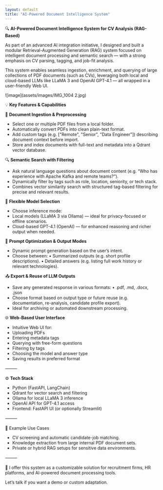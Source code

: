 ```yaml
---
layout: default
title: "AI-Powered Document Intelligence System"
---
```


🔍 **AI-Powered Document Intelligence System for CV Analysis (RAG-Based)**

As part of an advanced AI integration initiative, I designed and built a modular Retrieval-Augmented Generation (RAG) system focused on intelligent document processing and semantic search — with a strong emphasis on CV parsing, tagging, and job-fit analysis.

This system enables seamless ingestion, enrichment, and querying of large collections of PDF documents (such as CVs), leveraging both local and cloud-based LLMs like LLaMA 3 and OpenAI GPT-4.1 — all wrapped in a user-friendly Web UI.

![image](assets/images/IMG_1004 2.jpg)

💡 **Key Features & Capabilities**

📂 **Document Ingestion & Preprocessing**
- Select one or multiple PDF files from a local folder.
- Automatically convert PDFs into clean plain-text format.
- Add custom tags (e.g. ["Remote", "Senior", "Data Engineer"]) describing document context before import.
- Store and index documents with full-text and metadata into a Qdrant vector database.

🔍 **Semantic Search with Filtering**
- Ask natural language questions about document content (e.g. “Who has experience with Apache Kafka and remote teams?”).
- Dynamically filter by tags such as role, location, seniority, or tech stack.
- Combines vector similarity search with structured tag-based filtering for precise and relevant results.

🤖 **Flexible Model Selection**
- Choose inference mode:
- Local models (LLaMA 3 via Ollama) — ideal for privacy-focused or offline scenarios.
- Cloud-based GPT-4.1 (OpenAI) — for enhanced reasoning and richer output when needed.

🧠 **Prompt Optimization & Output Modes**
- Dynamic prompt generation based on the user’s intent.
- Choose between:
	•	Summarized outputs (e.g. short profile descriptions).
	•	Detailed answers (e.g. listing full work history or relevant technologies).

📤 **Export & Reuse of LLM Outputs**
- Save any generated response in various formats:
	•	.pdf, .md, .docx, .json
- Choose format based on output type or future reuse (e.g. documentation, re-analysis, candidate profile export).
- Ideal for archiving or automated downstream processing.

🌐 **Web-Based User Interface**
- Intuitive Web UI for:
- Uploading PDFs
- Entering metadata tags
- Querying with free-form questions
- Filtering by tags
- Choosing the model and answer type
- Saving results in preferred format

⸻

⚙️ **Tech Stack**
- Python (FastAPI, LangChain)
- Qdrant for vector search and filtering
- Ollama for local LLaMA 3 inference
- OpenAI API for GPT-4.1 access
- Frontend: FastAPI UI (or optionally Streamlit)

⸻

🚀 Example Use Cases
- CV screening and automatic candidate-job matching.
- Knowledge extraction from large internal PDF document sets.
- Private or hybrid RAG setups for sensitive data environments.

⸻

🔧 I offer this system as a customizable solution for recruitment firms, HR platforms, and AI-powered document processing tools.

Let’s talk if you want a demo or custom adaptation.
